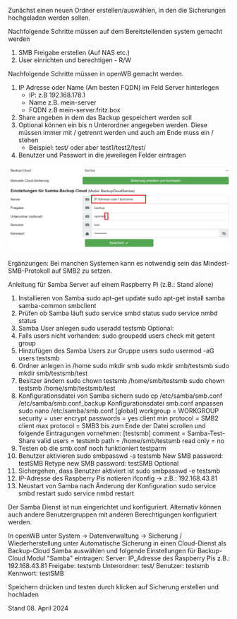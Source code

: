 Zunächst einen neuen Ordner erstellen/auswählen, in den die Sicherungen hochgeladen werden sollen.

Nachfolgende Schritte müssen auf dem Bereitstellenden system gemacht werden

1. SMB Freigabe erstellen (Auf NAS etc.)
2. User einrichten und berechtigen - R/W

Nachfolgende Schritte müssen in openWB gemacht werden.

1. IP Adresse oder Name (Am besten FQDN) im Feld Server hinterlegen
    * IP: z.B 192.168.178.1
    * Name z.B. mein-server
    * FQDN z.B mein-server.fritz.box
2. Share angeben in dem das Backup gespeichert werden soll
3. Optional können ein bis n Unterordner angegeben werden. Diese müssen immer mit / getrennt werden und auch am Ende muss ein / stehen
    * Beispiel: test/ oder aber test1/test2/test/
4. Benutzer und Passwort in die jeweilegen Felder eintragen

![Samba nutzen](Samba.png)

Ergänzungen:
Bei manchen Systemen kann es notwendig sein das Mindest-SMB-Protokoll auf SMB2 zu setzen.

Anleitung für Samba Server auf einem Raspberry Pi (z.B.: Stand alone)

1. Installieren von Samba
sudo apt-get update
sudo apt-get install samba samba-common smbclient
2. Prüfen ob Samba läuft
sudo service smbd status
sudo service nmbd status
3. Samba User anlegen
sudo useradd testsmb
Optional:
4. Falls users nicht vorhanden: sudo groupadd users
check mit getent group
5. Hinzufügen des Samba Users zur Gruppe users
sudo usermod -aG users testsmb
6. Ordner anlegen in /home
sudo mkdir smb
sudo mkdir smb/testsmb
sudo mkdir smb/testsmb/test
7. Besitzer ändern
sudo chown testsmb /home/smb/testsmb
sudo chown testsmb /home/smb/testsmb/test
8. Konfigurationsdatei von Samba sichern
sudo cp /etc/samba/smb.conf /etc/samba/smb.conf_backup
Konfigurationsdatei smb.conf anpassen
sudo nano /etc/samba/smb.conf
[global]
 workgroup = WORKGROUP
 security = user
 encrypt passwords = yes
 client min protocol = SMB2
 client max protocol = SMB3
 bis zum Ende der Datei scrollen und folgende Eintragungen vornehmen:
[testsmb]
  comment = Samba-Test-Share
  valid users = testsmb
  path = /home/smb/testsmb
  read only = no
9. Testen ob die smb.conf noch funktioniert
testparm
10. Benutzer aktivieren
sudo smbpasswd -a testsmb
New SMB password: testSMB
Retype new SMB password: testSMB
Optional
11. Sichergehen, dass Benutzer aktiviert ist
sudo smbpasswd -e testsmb
12. IP-Adresse des Raspberry Pis notieren
ifconfig -> z.B.: 192.168.43.81
13. Neustart von Samba nach Änderung der Konfiguration
sudo service smbd restart
sudo service nmbd restart

Der Samba Dienst ist nun eingerichtet und konfiguriert. Alternativ können auch andere Benutzergruppen mit anderen Berechtigungen konfiguriert werden.

In openWB unter System -> Datenverwaltung -> Sicherung / Wiederherstellung unter Automatische Sicherung in einen Cloud-Dienst als Backup-Cloud Samba auswählen und folgende Einstellungen für Backup-Cloud Modul "Samba" eintragen:
Server: IP_Adresse des Raspberry Pis z.B.: 192.168.43.81
Freigabe: testsmb
Unterordner: test/
Benutzer: testsmb
Kennwort: testSMB

Speichern drücken und testen durch klicken auf Sicherung erstellen und hochladen

Stand 08. April 2024
